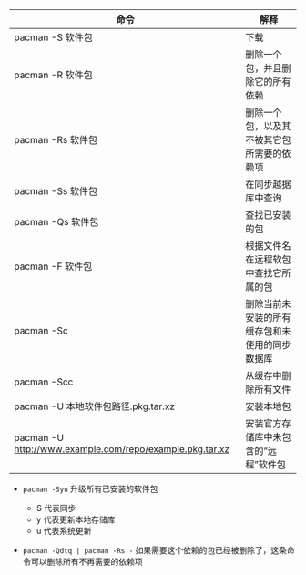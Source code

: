 | 命令                                                     | 解释                                           |
|----------------------------------------------------------|------------------------------------------------|
| pacman -S 软件包                                         | 下载                                           |
| pacman -R 软件包                                         | 删除一个包，并且删除它的所有依赖               |
| pacman -Rs 软件包                                        | 删除一个包，以及其不被其它包所需要的依赖项     |
| pacman -Ss 软件包                                        | 在同步越据库中查询                             |
| pacman -Qs 软件包                                        | 查找已安装的包                                 |
| pacman -F 软件包                                         | 根据文件名在远程软包中查找它所属的包           |
| pacman -Sc                                               | 删除当前未安装的所有缓存包和未使用的同步数据库 |
| pacman -Scc                                              | 从缓存中删除所有文件                           |
| pacman -U 本地软件包路径.pkg.tar.xz                      | 安装本地包                                     |
| pacman -U http://www.example.com/repo/example.pkg.tar.xz | 安装官方存储库中未包含的“远程”软件包           |


- `pacman -Syu` 升级所有已安装的软件包
  - S 代表同步
  - y 代表更新本地存储库
  - u 代表系统更新

- `pacman -Qdtq | pacman -Rs -` 如果需要这个依赖的包已经被删除了，这条命令可以删除所有不再需要的依赖项
